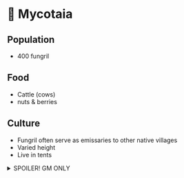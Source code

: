 # 🌳 Mycotaia
## Population
- 400 fungril
## Food
- Cattle (cows)
- nuts & berries
## Culture
- Fungril often serve as emissaries to other native villages
- Varied height
- Live in tents

<details>
  <summary>
    SPOILER! GM ONLY
  </summary>
  spoilsport ;)
</details>
